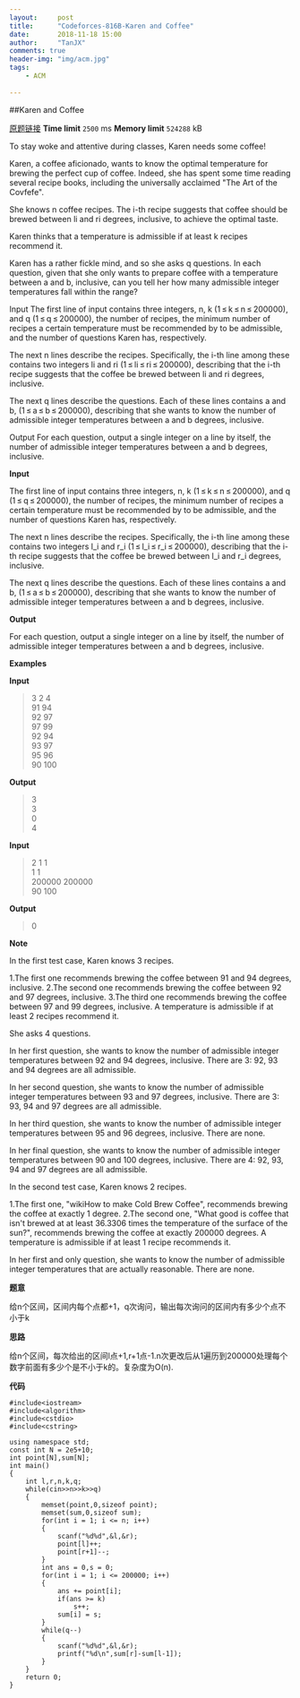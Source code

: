 ```yaml
---
layout:     post
title:      "Codeforces-816B-Karen and Coffee"
date:       2018-11-18 15:00
author:     "TanJX"
comments: true
header-img: "img/acm.jpg"
tags:
    - ACM
    
---
```


##Karen and Coffee 

[原题链接](https://codeforces.com/problemset/problem/816/B)
**Time limit** ```2500``` ms     **Memory limit** ```524288``` kB

To stay woke and attentive during classes, Karen needs some coffee!


Karen, a coffee aficionado, wants to know the optimal temperature for brewing the perfect cup of coffee. Indeed, she has spent some time reading several recipe books, including the universally acclaimed "The Art of the Covfefe".

She knows n coffee recipes. The i-th recipe suggests that coffee should be brewed between li and ri degrees, inclusive, to achieve the optimal taste.

Karen thinks that a temperature is admissible if at least k recipes recommend it.

Karen has a rather fickle mind, and so she asks q questions. In each question, given that she only wants to prepare coffee with a temperature between a and b, inclusive, can you tell her how many admissible integer temperatures fall within the range?

Input
The first line of input contains three integers, n, k (1 ≤ k ≤ n ≤ 200000), and q (1 ≤ q ≤ 200000), the number of recipes, the minimum number of recipes a certain temperature must be recommended by to be admissible, and the number of questions Karen has, respectively.

The next n lines describe the recipes. Specifically, the i-th line among these contains two integers li and ri (1 ≤ li ≤ ri ≤ 200000), describing that the i-th recipe suggests that the coffee be brewed between li and ri degrees, inclusive.

The next q lines describe the questions. Each of these lines contains a and b, (1 ≤ a ≤ b ≤ 200000), describing that she wants to know the number of admissible integer temperatures between a and b degrees, inclusive.

Output
For each question, output a single integer on a line by itself, the number of admissible integer temperatures between a and b degrees, inclusive.

**Input**

The first line of input contains three integers, n, k (1 ≤ k ≤ n ≤ 200000), and q (1 ≤ q ≤ 200000), the number of recipes, the minimum number of recipes a certain temperature must be recommended by to be admissible, and the number of questions Karen has, respectively.

The next n lines describe the recipes. Specifically, the i-th line among these contains two integers l\_i and r\_i (1 ≤ l\_i ≤ r\_i ≤ 200000), describing that the i-th recipe suggests that the coffee be brewed between l\_i and r\_i degrees, inclusive.

The next q lines describe the questions. Each of these lines contains a and b, (1 ≤ a ≤ b ≤ 200000), describing that she wants to know the number of admissible integer temperatures between a and b degrees, inclusive.

**Output**

For each question, output a single integer on a line by itself, the number of admissible integer temperatures between a and b degrees, inclusive.

**Examples**

**Input**
>3 2 4<br>
91 94<br>
92 97<br>
97 99<br>
92 94<br>
93 97<br>
95 96<br>
90 100

**Output**
>3<br>
3<br>
0<br>
4

**Input**
>2 1 1<br>
1 1<br>
200000 200000<br>
90 100

**Output**
>0

**Note**

In the first test case, Karen knows 3 recipes.

1.The first one recommends brewing the coffee between 91 and 94 degrees, inclusive.
2.The second one recommends brewing the coffee between 92 and 97 degrees, inclusive.
3.The third one recommends brewing the coffee between 97 and 99 degrees, inclusive.
A temperature is admissible if at least 2 recipes recommend it.

She asks 4 questions.

In her first question, she wants to know the number of admissible integer temperatures between 92 and 94 degrees, inclusive. There are 3: 92, 93 and 94 degrees are all admissible.

In her second question, she wants to know the number of admissible integer temperatures between 93 and 97 degrees, inclusive. There are 3: 93, 94 and 97 degrees are all admissible.

In her third question, she wants to know the number of admissible integer temperatures between 95 and 96 degrees, inclusive. There are none.

In her final question, she wants to know the number of admissible integer temperatures between 90 and 100 degrees, inclusive. There are 4: 92, 93, 94 and 97 degrees are all admissible.

In the second test case, Karen knows 2 recipes.

1.The first one, "wikiHow to make Cold Brew Coffee", recommends brewing the coffee at exactly 1 degree.
2.The second one, "What good is coffee that isn't brewed at at least 36.3306 times the temperature of the surface of the sun?", recommends brewing the coffee at exactly 200000 degrees.
A temperature is admissible if at least 1 recipe recommends it.

In her first and only question, she wants to know the number of admissible integer temperatures that are actually reasonable. There are none.

**题意**

给n个区间，区间内每个点都+1，q次询问，输出每次询问的区间内有多少个点不小于k

**思路**

给n个区间，每次给出的区间l点+1,r+1点-1.n次更改后从1遍历到200000处理每个数字前面有多少个是不小于k的。复杂度为O(n).

**代码**

```
#include<iostream>
#include<algorithm>
#include<cstdio>
#include<cstring>

using namespace std;
const int N = 2e5+10;
int point[N],sum[N];
int main()
{
    int l,r,n,k,q;
    while(cin>>n>>k>>q)
    {
        memset(point,0,sizeof point);
        memset(sum,0,sizeof sum);
        for(int i = 1; i <= n; i++)
        {
            scanf("%d%d",&l,&r);
            point[l]++;
            point[r+1]--;
        }
        int ans = 0,s = 0;
        for(int i = 1; i <= 200000; i++)
        {
            ans += point[i];
            if(ans >= k)
                s++;
            sum[i] = s;
        }
        while(q--)
        {
            scanf("%d%d",&l,&r);
            printf("%d\n",sum[r]-sum[l-1]);
        }
    }
    return 0;
}

```